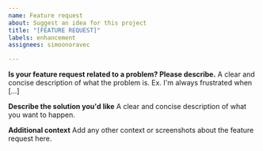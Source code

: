 ```yaml
---
name: Feature request
about: Suggest an idea for this project
title: "[FEATURE REQUEST]"
labels: enhancement
assignees: simoonoravec

---
```


**Is your feature request related to a problem? Please describe.**
A clear and concise description of what the problem is. Ex. I'm always frustrated when [...]

**Describe the solution you'd like**
A clear and concise description of what you want to happen.

**Additional context**
Add any other context or screenshots about the feature request here.
